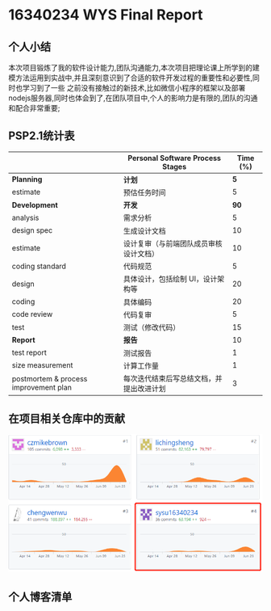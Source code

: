 # 16340234 WYS Final Report

## 个人小结

本次项目锻炼了我的软件设计能力,团队沟通能力,本次项目把理论课上所学到的建模方法运用到实战中,并且深刻意识到了合适的软件开发过程的重要性和必要性,同时也学习到了一些
之前没有接触过的新技术,比如微信小程序的框架以及部署nodejs服务器,同时也体会到了,在团队项目中,个人的影响力是有限的,团队的沟通和配合非常重要;

## PSP2.1统计表

|                                       | Personal Software Process Stages         | Time (%) |
| ------------------------------------- | ---------------------------------------- | -------- |
| **Planning**                          | **计划**                                 | **5**   |
| estimate                              | 预估任务时间                             | 5       |
| **Development**                       | **开发**                                 | **90**   |
| analysis                              | 需求分析                                 | 5       |
| design spec                           | 生成设计文档                             | 10        |
| estimate                              | 设计复审（与前端团队成员审核设计文档）   | 10       |
| coding standard                       | 代码规范                                 | 5        |
| design                                | 具体设计，包括绘制 UI，设计架构等        | 20       |
| coding                                | 具体编码                                 | 20       |
| code review                           | 代码复审                                 | 5        |
| test                                  | 测试（修改代码）                         | 15       |
| **Report**                            | **报告**                                 | 10       |
| test report                           | 测试报告                                 | 1        |
| size measurement                      | 计算工作量                               | 1        |
| postmortem & process improvement plan | 每次迭代结束后写总结文档，并提出改进计划 | 3        |



## 在项目相关仓库中的贡献

![](image/16340234.png)

## 个人博客清单

